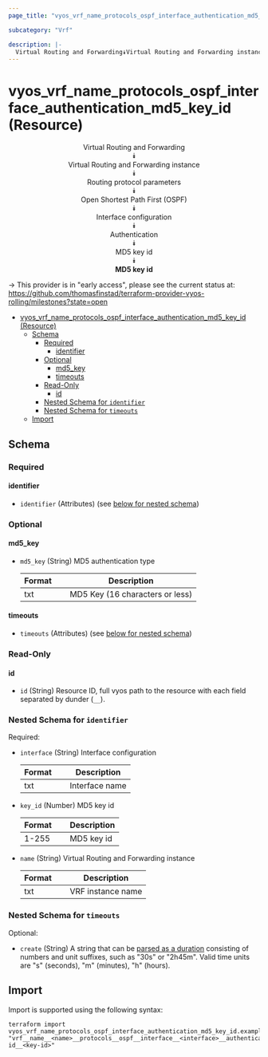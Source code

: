 ```yaml
---
page_title: "vyos_vrf_name_protocols_ospf_interface_authentication_md5_key_id Resource - vyos"

subcategory: "Vrf"

description: |-
  Virtual Routing and Forwarding⯯Virtual Routing and Forwarding instance⯯Routing protocol parameters⯯Open Shortest Path First (OSPF)⯯Interface configuration⯯Authentication⯯MD5 key id⯯MD5 key id
---
```


# vyos_vrf_name_protocols_ospf_interface_authentication_md5_key_id (Resource)
<center>


Virtual Routing and Forwarding  
⯯  
Virtual Routing and Forwarding instance  
⯯  
Routing protocol parameters  
⯯  
Open Shortest Path First (OSPF)  
⯯  
Interface configuration  
⯯  
Authentication  
⯯  
MD5 key id  
⯯  
**MD5 key id**


</center>

-> This provider is in "early access", please see the current status at: https://github.com/thomasfinstad/terraform-provider-vyos-rolling/milestones?state=open

<!--TOC-->

- [vyos_vrf_name_protocols_ospf_interface_authentication_md5_key_id (Resource)](#vyos_vrf_name_protocols_ospf_interface_authentication_md5_key_id-resource)
  - [Schema](#schema)
    - [Required](#required)
      - [identifier](#identifier)
    - [Optional](#optional)
      - [md5_key](#md5_key)
      - [timeouts](#timeouts)
    - [Read-Only](#read-only)
      - [id](#id)
    - [Nested Schema for `identifier`](#nested-schema-for-identifier)
    - [Nested Schema for `timeouts`](#nested-schema-for-timeouts)
  - [Import](#import)

<!--TOC-->

<!-- schema generated by tfplugindocs -->
## Schema

### Required

#### identifier
- `identifier` (Attributes) (see [below for nested schema](#nestedatt--identifier))

### Optional

#### md5_key
- `md5_key` (String) MD5 authentication type

    |  Format  &emsp;|  Description                      |
    |----------|-----------------------------------|
    |  txt     &emsp;|  MD5 Key (16 characters or less)  |
#### timeouts
- `timeouts` (Attributes) (see [below for nested schema](#nestedatt--timeouts))

### Read-Only

#### id
- `id` (String) Resource ID, full vyos path to the resource with each field separated by dunder (`__`).

<a id="nestedatt--identifier"></a>
### Nested Schema for `identifier`

Required:

- `interface` (String) Interface configuration

    |  Format  &emsp;|  Description     |
    |----------|------------------|
    |  txt     &emsp;|  Interface name  |
- `key_id` (Number) MD5 key id

    |  Format  &emsp;|  Description  |
    |----------|---------------|
    |  1-255   &emsp;|  MD5 key id   |
- `name` (String) Virtual Routing and Forwarding instance

    |  Format  &emsp;|  Description        |
    |----------|---------------------|
    |  txt     &emsp;|  VRF instance name  |


<a id="nestedatt--timeouts"></a>
### Nested Schema for `timeouts`

Optional:

- `create` (String) A string that can be [parsed as a duration](https://pkg.go.dev/time#ParseDuration) consisting of numbers and unit suffixes, such as &#34;30s&#34; or &#34;2h45m&#34;. Valid time units are &#34;s&#34; (seconds), &#34;m&#34; (minutes), &#34;h&#34; (hours).

## Import

Import is supported using the following syntax:

```shell
terraform import vyos_vrf_name_protocols_ospf_interface_authentication_md5_key_id.example "vrf__name__<name>__protocols__ospf__interface__<interface>__authentication__md5__key-id__<key-id>"
```
